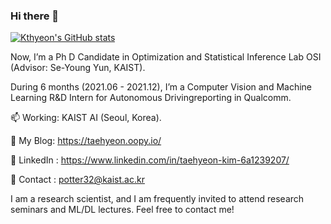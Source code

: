 ### Hi there 👋

<!--
**Kthyeon/Kthyeon** is a ✨ _special_ ✨ repository because its `README.md` (this file) appears on your GitHub profile.

Here are some ideas to get you started:

- 🔭 I’m currently working on ...
- 🌱 I’m currently learning ...
- 👯 I’m looking to collaborate on ...
- 🤔 I’m looking for help with ...
- 💬 Ask me about ...
- 📫 How to reach me: ...
- 😄 Pronouns: ...
- ⚡ Fun fact: ...
-->
[![Kthyeon's GitHub stats](https://github-readme-stats.vercel.app/api?username=Kthyeon)](https://github.com/anuraghazra/github-readme-stats)


Now, I’m a Ph D Candidate in Optimization and Statistical Inference Lab OSI (Advisor: Se-Young Yun, KAIST). 

During 6 months (2021.06 - 2021.12), I’m a Computer Vision and Machine Learning R&D Intern for Autonomous Drivingreporting in Qualcomm.

📫 Working: KAIST AI (Seoul, Korea).

🔭 My Blog: https://taehyeon.oopy.io/

🤔 LinkedIn : https://www.linkedin.com/in/taehyeon-kim-6a1239207/

💬 Contact : potter32@kaist.ac.kr

I am a research scientist, and I am frequently invited to attend research seminars and ML/DL lectures.
Feel free to contact me!
